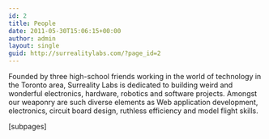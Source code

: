 ```yaml
---
id: 2
title: People
date: 2011-05-30T15:06:15+00:00
author: admin
layout: single
guid: http://surrealitylabs.com/?page_id=2
---
```

<p>Founded by three high-school friends working in the world of technology in the Toronto area, Surreality Labs is dedicated to building weird and wonderful electronics, hardware, robotics and software projects. Amongst our weaponry are such diverse elements as Web application development, electronics, circuit board design, ruthless efficiency and model flight skills.</p>
[subpages]